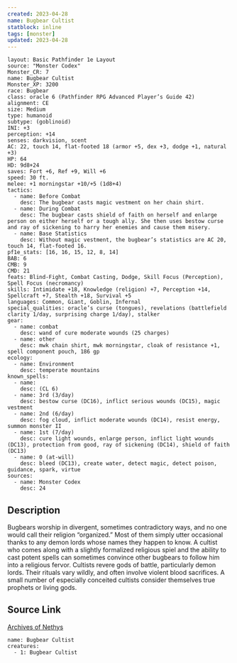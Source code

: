 ```yaml
---
created: 2023-04-28
name: Bugbear Cultist
statblock: inline
tags: [monster]
updated: 2023-04-28
---
```

```statblock
layout: Basic Pathfinder 1e Layout
source: "Monster Codex"
Monster_CR: 7
name: Bugbear Cultist
Monster_XP: 3200
race: Bugbear
class: oracle 6 (Pathfinder RPG Advanced Player’s Guide 42)
alignment: CE
size: Medium
type: humanoid
subtype: (goblinoid)
INI: +3
perception: +14
senses: darkvision, scent
AC: 22, touch 14, flat-footed 18 (armor +5, dex +3, dodge +1, natural +3)
HP: 64
HD: 9d8+24
saves: Fort +6, Ref +9, Will +6
speed: 30 ft.
melee: +1 morningstar +10/+5 (1d8+4)
tactics:
  - name: Before Combat
    desc: The bugbear casts magic vestment on her chain shirt.
  - name: During Combat
    desc: The bugbear casts shield of faith on herself and enlarge person on either herself or a tough ally. She then uses bestow curse and ray of sickening to harry her enemies and cause them misery.
  - name: Base Statistics
    desc: Without magic vestment, the bugbear’s statistics are AC 20, touch 14, flat-footed 16.
pf1e_stats: [16, 16, 15, 12, 8, 14]
BAB: 6
CMB: 9
CMD: 21
feats: Blind-Fight, Combat Casting, Dodge, Skill Focus (Perception), Spell Focus (necromancy)
skills: Intimidate +18, Knowledge (religion) +7, Perception +14, Spellcraft +7, Stealth +18, Survival +5
languages: Common, Giant, Goblin, Infernal
special_qualities: oracle’s curse (tongues), revelations (battlefield clarity 1/day, surprising charge 1/day), stalker
gear:
  - name: combat
    desc: wand of cure moderate wounds (25 charges)
  - name: other
    desc: mwk chain shirt, mwk morningstar, cloak of resistance +1, spell component pouch, 186 gp
ecology:
  - name: Environment
    desc: temperate mountains
known_spells:
  - name:
    desc: (CL 6)
  - name: 3rd (3/day)
    desc: bestow curse (DC16), inflict serious wounds (DC15), magic vestment
  - name: 2nd (6/day)
    desc: fog cloud, inflict moderate wounds (DC14), resist energy, summon monster II
  - name: 1st (7/day)
    desc: cure light wounds, enlarge person, inflict light wounds (DC13), protection from good, ray of sickening (DC14), shield of faith (DC13)
  - name: 0 (at-will)
    desc: bleed (DC13), create water, detect magic, detect poison, guidance, spark, virtue
sources:
  - name: Monster Codex
    desc: 24
```
## Description
Bugbears worship in divergent, sometimes contradictory ways, and no one would call their religion “organized.” Most of them simply utter occasional thanks to any demon lords whose names they happen to know. A cultist who comes along with a slightly formalized religious spiel and the ability to cast potent spells can sometimes convince other bugbears to follow him into a religious fervor. Cultists revere gods of battle, particularly demon lords. Their rituals vary wildly, and often involve violent blood sacrifices. A small number of especially conceited cultists consider themselves true prophets or living gods.
## Source Link
[Archives of Nethys](https://aonprd.com/MonsterDisplay.aspx?ItemName=Bugbear%20Cultist)
```encounter-table
name: Bugbear Cultist
creatures:
  - 1: Bugbear Cultist
```
